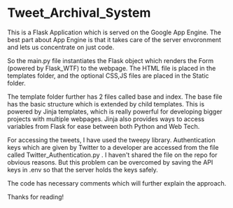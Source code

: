# Tweet_Archival_System

This is a Flask Application which is served on the Google App Engine. The best part about App Engine is that it takes care of the server envoronment and lets us concentrate on just code.

So the main.py file instantiates the Flask object which renders the Form (powered by Flask_WTF) to the webpage. The HTML file is placed in the templates folder, and the optional CSS,JS files are placed in the Static folder.

The template folder further has 2 files called base and index. The base file has the basic structure which is extended by child templates. This is powered by Jinja templates, which is really powerful for developing bigger projects with multiple webpages. Jinja also provides ways to access variables from Flask for ease between both Python and Web Tech.

For accessing the tweets, I have used the tweepy library. Authentication keys which are given by Twitter to a developer are accessed from the file called Twitter_Authentication.py . I haven't shared the file on the repo for obvious reasons. But this problem can be overcomed by saving the API keys in .env so that the server holds the keys safely.

The code has necessary comments which will further explain the approach.

Thanks for reading!


